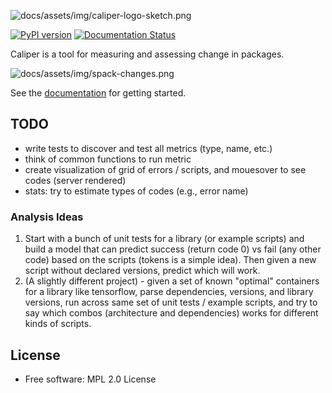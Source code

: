 ![docs/assets/img/caliper-logo-sketch.png](docs/assets/img/caliper-logo-sketch.png)

[![PyPI version](https://badge.fury.io/py/caliper.svg)](https://badge.fury.io/py/caliper)
[![Documentation Status](https://readthedocs.org/projects/caliper-python/badge/?version=latest)](https://caliper-python.readthedocs.io/en/latest/?badge=latest)

Caliper is a tool for measuring and assessing change in packages.

![docs/assets/img/spack-changes.png](docs/assets/img/spack-changes.png)

See the [documentation](https://caliper-python.readthedocs.io/en/latest/) for getting started.

## TODO

- write tests to discover and test all metrics (type, name, etc.)
- think of common functions to run metric
- create visualization of grid of errors / scripts, and mouesover to see codes (server rendered)
- stats: try to estimate types of codes (e.g., error name)

### Analysis Ideas

1. Start with a bunch of unit tests for a library (or example scripts) and build a model that can predict success (return code 0) vs fail (any other code) based on the scripts (tokens is a simple idea). Then given a new script without declared versions, predict which will work.
2. (A slightly different project) - given a set of known "optimal" containers for a library like tensorflow, parse dependencies, versions, and library versions, run across same set of unit tests / example scripts, and try to say which combos (architecture and dependencies) works for different kinds of scripts.

## License

 * Free software: MPL 2.0 License
